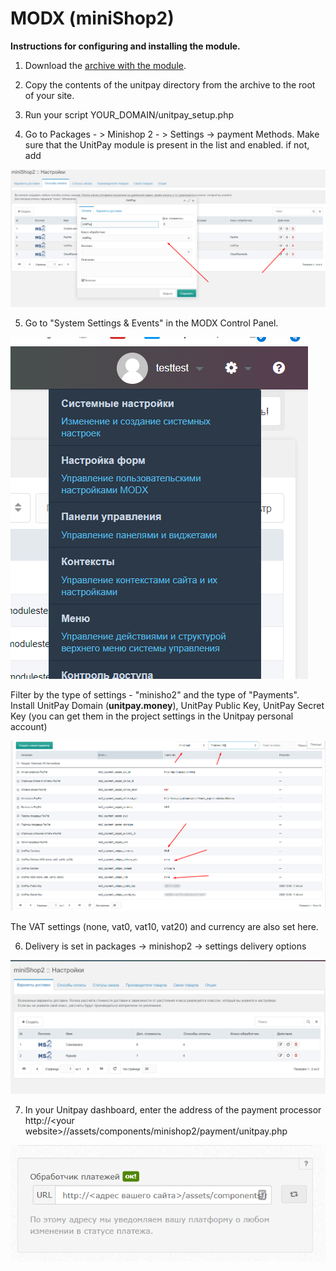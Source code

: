 # MODX \(miniShop2\)

**Instructions for configuring and installing the module.**

1. Download the [archive with the module](https://github.com/unitpay/modx/archive/main.zip).

2. Copy the contents of the unitpay directory from the archive to the root of your site.

3. Run your script YOUR\_DOMAIN/unitpay\_setup.php

4. Go to Packages - &gt; Minishop 2 - &gt; Settings -&gt; payment Methods. Make sure that the UnitPay module is present in the list and enabled. if not, add

![](../../.gitbook/assets/image_2020-12-14_17-33-55.png)

5. Go to "System Settings & Events" in the MODX Control Panel. 

![](../../.gitbook/assets/nastroiki.png)

Filter by the type of settings - "minisho2" and the type of "Payments". Install UnitPay Domain \(**unitpay.money**\), UnitPay Public Key, UnitPay Secret Key \(you can get them in the project settings in the Unitpay personal account\)

![](../../.gitbook/assets/b3de862d-5262-47f1-b0a9-3a2b4cbbe663.png)

The VAT settings \(none, vat0, vat10, vat20\) and currency are also set here.

6. Delivery is set in packages -&gt; minishop2 -&gt; settings delivery options

![](../../.gitbook/assets/dostavka.png)

7. In your Unitpay dashboard, enter the address of the payment processor http://&lt;your website&gt;//assets/components/minishop2/payment/unitpay.php

![](../../.gitbook/assets/503ada5aa8cf420011bef9717e36cc70.png)

